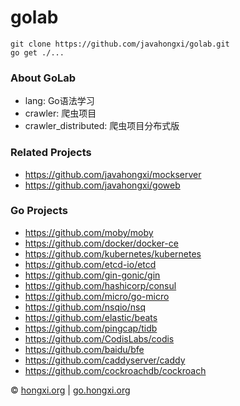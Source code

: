 # golab
```
git clone https://github.com/javahongxi/golab.git
go get ./...
```

### About GoLab
- lang: Go语法学习
- crawler: 爬虫项目
- crawler_distributed: 爬虫项目分布式版

### Related Projects
- https://github.com/javahongxi/mockserver
- https://github.com/javahongxi/goweb

### Go Projects
- https://github.com/moby/moby
- https://github.com/docker/docker-ce
- https://github.com/kubernetes/kubernetes
- https://github.com/etcd-io/etcd
- https://github.com/gin-gonic/gin
- https://github.com/hashicorp/consul
- https://github.com/micro/go-micro
- https://github.com/nsqio/nsq
- https://github.com/elastic/beats
- https://github.com/pingcap/tidb
- https://github.com/CodisLabs/codis
- https://github.com/baidu/bfe
- https://github.com/caddyserver/caddy
- https://github.com/cockroachdb/cockroach

&copy; [hongxi.org](http://hongxi.org) | [go.hongxi.org](http://go.hongxi.org)
